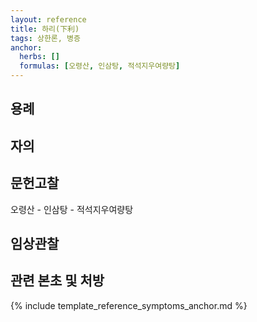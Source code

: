 ```yaml
---
layout: reference
title: 하리(下利)
tags: 상한론, 병증
anchor:
  herbs: []
  formulas: [오령산, 인삼탕, 적석지우여량탕]
---
```



## 용례



## 자의




## 문헌고찰

오령산 - 인삼탕 - 적석지우여량탕

## 임상관찰




## 관련 본초 및 처방


{% include template_reference_symptoms_anchor.md %}
